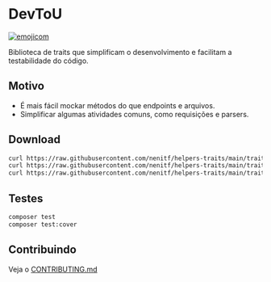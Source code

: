 # DevToU

[![emojicom](https://img.shields.io/badge/emojicom-%F0%9F%90%9B%20%F0%9F%86%95%20%F0%9F%92%AF%20%F0%9F%91%AE%20%F0%9F%86%98%20%F0%9F%92%A4-%23fff)](https://gist.github.com/nenitf/1cf5182bff009974bf436f978eea1996#emojicom)

Biblioteca de traits que simplificam o desenvolvimento e facilitam a testabilidade do código.

## Motivo

- É mais fácil mockar métodos do que endpoints e arquivos.
- Simplificar algumas atividades comuns, como requisições e parsers.

## Download

```sh
curl https://raw.githubusercontent.com/nenitf/helpers-traits/main/traits/Curl.php -o Curl.php
curl https://raw.githubusercontent.com/nenitf/helpers-traits/main/traits/Parser.php -o Parser.php
curl https://raw.githubusercontent.com/nenitf/helpers-traits/main/traits/FileSystem.php -o FileSystem.php
```

## Testes

```sh
composer test
composer test:cover
```

## Contribuindo

Veja o [CONTRIBUTING.md](CONTRIBUTING.md)
